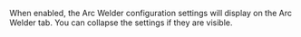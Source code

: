 When enabled, the Arc Welder configuration settings will display on the Arc Welder tab. You can collapse the settings if
they are visible.